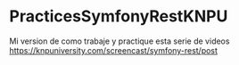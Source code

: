 # PracticesSymfonyRestKNPU
Mi version de como trabaje y practique esta serie de videos https://knpuniversity.com/screencast/symfony-rest/post
